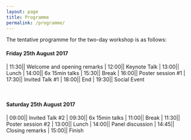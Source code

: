 ```yaml
---
layout: page
title: Programme
permalink: /programme/
---
```


The tentative programme for the two-day workshop is as follows:

#### Friday 25th August 2017

| 11:30||  Welcome and opening remarks
| 12:00||  Keynote Talk
| 13:00||  Lunch
| 14:00||  6x 15min talks
| 15:30||  Break
| 16:00||  Poster session #1
| 17:30||  Invited Talk #1
| 18:00||  End
| 19:30||  Social Event

  
<br/>

#### Saturday 25th August 2017

| 09:00|| Invited Talk #2
| 09:30|| 6x 15min talks
| 11:00|| Break
| 11:30|| Poster session #2
| 13:00|| Lunch
| 14:00|| Panel discussion
| 14:45|| Closing remarks
| 15:00|| Finish